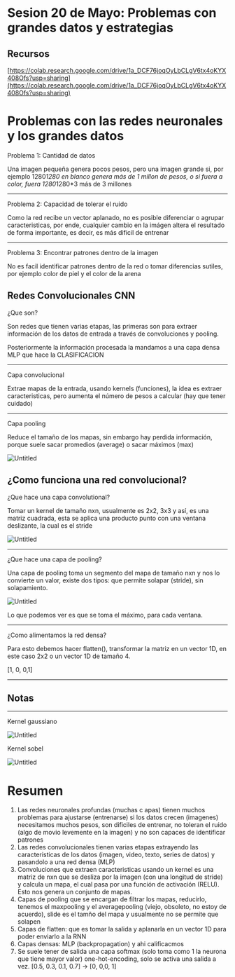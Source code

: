 # Sesion 20 de Mayo: Problemas con grandes datos y estrategias

## Recursos

[https://colab.research.google.com/drive/1a_DCF76joqOyLbCLgV6tx4oKYX408Ofs?usp=sharing](https://colab.research.google.com/drive/1a_DCF76joqOyLbCLgV6tx4oKYX408Ofs?usp=sharing)

# Problemas con las redes neuronales y los grandes datos

Problema 1: Cantidad de datos

Una imagen pequeña genera pocos pesos, pero una imagen grande si, por ejemplo 1280*1280 en blanco genera más de 1 millon de pesos, o si fuera a color, fuera 1280*1280*3 más de 3 millones

---

Problema 2: Capacidad de tolerar el ruido

Como la red recibe un vector aplanado, no es posible diferenciar o agrupar caracteristicas, por ende, cualquier cambio en la imágen altera el resultado de forma importante, es decir, es más dificil de entrenar

---

Problema 3: Encontrar patrones dentro de la imagen

No es facil identificar patrones dentro de la red o tomar diferencias sutiles, por ejemplo color de piel y el color de la arena

## Redes Convolucionales CNN

¿Que son?

Son redes que tienen varias etapas, las primeras son para extraer información de los datos de entrada a través de convoluciones y pooling.

Posteriormente la información procesada la mandamos a una capa densa MLP que hace la CLASIFICACION

---

Capa convolucional

Extrae mapas de la entrada, usando kernels (funciones), la idea es extraer caracteristicas, pero aumenta el número de pesos a calcular (hay que tener cuidado)

---

Capa pooling

Reduce el tamaño de los mapas, sin embargo hay perdida información, porque suele sacar promedios (average) o sacar máximos (max)

![Untitled](Academico/2024-I/IA%20innovador%206e475b1c4af94d089299b50cd996aa08/Sesion%2020%20de%20Mayo%20Problemas%20con%20grandes%20datos%20y%20es%208fd7c5360ca64d62a76e08e5e46abc47/Untitled.png)

## ¿Como funciona una red convolucional?

¿Que hace una capa convolutional?

Tomar un kernel de tamaño nxn, usualmente es 2x2, 3x3 y así, es una matriz cuadrada, esta se aplica una producto punto con una ventana deslizante, la cual es el stride

![Untitled](Academico/2024-I/IA%20innovador%206e475b1c4af94d089299b50cd996aa08/Sesion%2020%20de%20Mayo%20Problemas%20con%20grandes%20datos%20y%20es%208fd7c5360ca64d62a76e08e5e46abc47/Untitled%201.png)

---

¿Que hace una capa de pooling?

Una capa de pooling toma un segmento del mapa de tamaño nxn y nos lo convierte un valor, existe dos tipos: que permite solapar (stride), sin solapamiento.

![Untitled](Academico/2024-I/IA%20innovador%206e475b1c4af94d089299b50cd996aa08/Sesion%2020%20de%20Mayo%20Problemas%20con%20grandes%20datos%20y%20es%208fd7c5360ca64d62a76e08e5e46abc47/Untitled%202.png)

Lo que podemos ver es que se toma el máximo, para cada ventana.

---

¿Como alimentamos la red densa?

Para esto debemos hacer flatten(), transformar la matriz en un vector 1D, en este caso 2x2 o un vector 1D de tamaño 4.

[1, 0, 0,1]

---

## Notas

---

Kernel gaussiano

![Untitled](Academico/2024-I/IA%20innovador%206e475b1c4af94d089299b50cd996aa08/Sesion%2020%20de%20Mayo%20Problemas%20con%20grandes%20datos%20y%20es%208fd7c5360ca64d62a76e08e5e46abc47/Untitled%203.png)

Kernel sobel

![Untitled](Academico/2024-I/IA%20innovador%206e475b1c4af94d089299b50cd996aa08/Sesion%2020%20de%20Mayo%20Problemas%20con%20grandes%20datos%20y%20es%208fd7c5360ca64d62a76e08e5e46abc47/Untitled%204.png)

# Resumen

1. Las redes neuronales profundas (muchas c apas) tienen muchos problemas para ajustarse (entrenarse) si los datos crecen (imagenes) necesitamos muchos pesos, son dificiles de entrenar, no toleran el ruido (algo de movio levemente en la imagen) y no son capaces de identificar patrones
2. Las redes convolucionales tienen varias etapas extrayendo las caracteristicas de los datos (imagen, video, texto, series de datos) y pasandolo a una red densa (MLP)
3. Convoluciones que extraen caracteristicas usando un kernel es una matriz de nxn que se desliza por la imagen (con una longitud de stride) y calcula un mapa, el cual pasa por una función de activación (RELU). Esto nos genera un conjunto de mapas.
4. Capas de pooling que se encargan de filtrar los mapas, reducirlo, tenemos el maxpooling y el averagepooling (viejo, obsoleto, no estoy de acuerdo), slide es el tamño del mapa y usualmente no se permite que solapen
5. Capas de flatten: que es tomar la salida y aplanarla en un vector 1D para poder enviarlo a la RNN
6. Capas densas: MLP (backpropagation) y ahi calificacmos
7. Se suele tener de salida una capa softmax (solo toma como 1 la neurona que tiene mayor valor) one-hot-encoding, solo se activa una salida a vez. [0.5, 0.3, 0.1, 0.7] → [0, 0,0, 1]